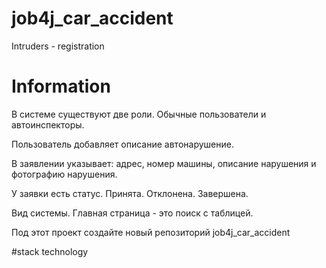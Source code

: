# job4j_car_accident
Intruders - registration
# Information
В системе существуют две роли. Обычные пользователи и автоинспекторы.

Пользователь добавляет описание автонарушение. 

В заявлении указывает: адрес, номер машины, описание нарушения и фотографию нарушения.

У заявки есть статус. Принята. Отклонена. Завершена.

Вид системы. Главная страница - это поиск с таблицей.

Под этот проект создайте новый репозиторий job4j_car_accident

#stack technology